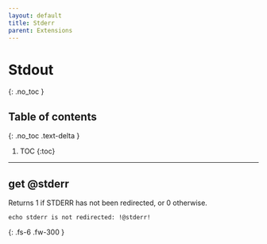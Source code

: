 ```yaml
---
layout: default
title: Stderr
parent: Extensions
---
```


# Stdout
{: .no_toc }

## Table of contents
{: .no_toc .text-delta }

1. TOC
{:toc}

---

## get @stderr
Returns 1 if STDERR has not been redirected, or 0 otherwise.

```
echo stderr is not redirected: !@stderr!
```

{: .fs-6 .fw-300 }
